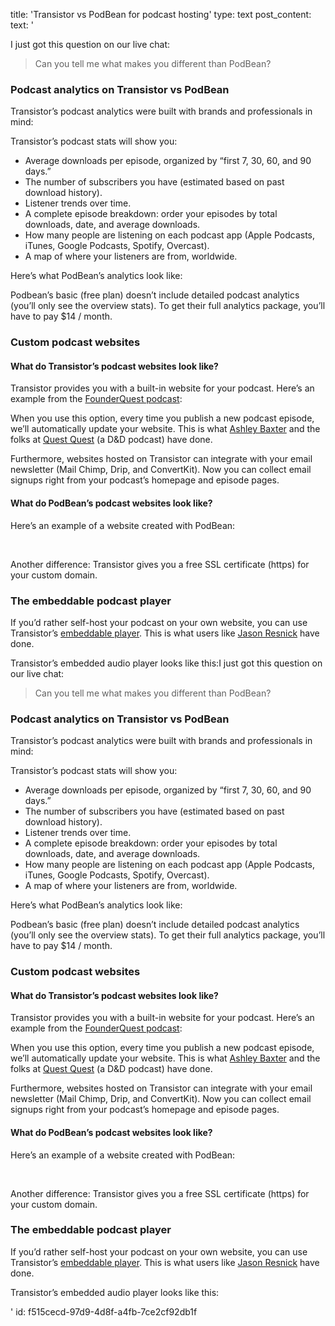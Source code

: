 title: 'Transistor vs PodBean for podcast hosting'
type: text
post_content:
text: '<p>I just got this question on our live chat:</p><blockquote><p>Can you tell me what makes you different than PodBean?</p></blockquote><h3>Podcast analytics on Transistor vs PodBean</h3><p>Transistor’s podcast analytics were built with brands and professionals in mind:</p><p>Transistor’s podcast stats will show you:</p><ul><li>Average downloads per episode, organized by “first 7, 30, 60, and 90 days.”</li><li>The number of subscribers you have (estimated based on past download history).</li><li>Listener trends over time.</li><li>A complete episode breakdown: order your episodes by total downloads, date, and average downloads.</li><li>How many people are listening on each podcast app (Apple Podcasts, iTunes, Google Podcasts, Spotify, Overcast).</li><li>A map of where your listeners are from, worldwide.</li></ul><p>Here’s what PodBean’s analytics look like:</p><p>Podbean’s basic (free plan) doesn’t include detailed podcast analytics (you’ll only see the overview stats). To get their full analytics package, you’ll have to pay $14 / month.</p><h3>Custom podcast websites</h3><h4>What do Transistor’s podcast websites look like?</h4><p>Transistor provides you with a built-in website for your podcast. Here’s an example from the&nbsp;<a href="https://www.founderquestpodcast.com/">FounderQuest podcast</a>:</p><p>When you use this option, every time you publish a new podcast episode, we’ll automatically update your website. This is what&nbsp;<a href="https://ashleybaxter.transistor.fm/">Ashley Baxter</a>&nbsp;and the folks at&nbsp;<a href="https://questquest.transistor.fm/">Quest Quest</a>&nbsp;(a D&amp;D podcast) have done.</p><p>Furthermore, websites hosted on Transistor can integrate with your email newsletter (Mail Chimp, Drip, and ConvertKit). Now you can collect email signups right from your podcast’s homepage and episode pages.</p><h4>What do PodBean’s podcast websites look like?</h4><p>Here’s an example of a website created with PodBean:</p><p><br></p><p>Another difference: Transistor gives you a free SSL certificate (https) for your custom domain.</p><h3>The embeddable podcast player</h3><p>If you’d rather self-host your podcast on your own website, you can use Transistor’s&nbsp;<a href="https://transistor.fm/features/player/">embeddable player</a>. This is what users like&nbsp;<a href="https://rezzz.com/ask">Jason Resnick</a>&nbsp;have done.</p><p>Transistor’s embedded audio player looks like this:I just got this question on our live chat:</p><blockquote><p>Can you tell me what makes you different than PodBean?</p></blockquote><h3>Podcast analytics on Transistor vs PodBean</h3><p>Transistor’s podcast analytics were built with brands and professionals in mind:</p><p>Transistor’s podcast stats will show you:</p><ul><li>Average downloads per episode, organized by “first 7, 30, 60, and 90 days.”</li><li>The number of subscribers you have (estimated based on past download history).</li><li>Listener trends over time.</li><li>A complete episode breakdown: order your episodes by total downloads, date, and average downloads.</li><li>How many people are listening on each podcast app (Apple Podcasts, iTunes, Google Podcasts, Spotify, Overcast).</li><li>A map of where your listeners are from, worldwide.</li></ul><p>Here’s what PodBean’s analytics look like:</p><p>Podbean’s basic (free plan) doesn’t include detailed podcast analytics (you’ll only see the overview stats). To get their full analytics package, you’ll have to pay $14 / month.</p><h3>Custom podcast websites</h3><h4>What do Transistor’s podcast websites look like?</h4><p>Transistor provides you with a built-in website for your podcast. Here’s an example from the&nbsp;<a href="https://www.founderquestpodcast.com/">FounderQuest podcast</a>:</p><p>When you use this option, every time you publish a new podcast episode, we’ll automatically update your website. This is what&nbsp;<a href="https://ashleybaxter.transistor.fm/">Ashley Baxter</a>&nbsp;and the folks at&nbsp;<a href="https://questquest.transistor.fm/">Quest Quest</a>&nbsp;(a D&amp;D podcast) have done.</p><p>Furthermore, websites hosted on Transistor can integrate with your email newsletter (Mail Chimp, Drip, and ConvertKit). Now you can collect email signups right from your podcast’s homepage and episode pages.</p><h4>What do PodBean’s podcast websites look like?</h4><p>Here’s an example of a website created with PodBean:</p><p><br></p><p>Another difference: Transistor gives you a free SSL certificate (https) for your custom domain.</p><h3>The embeddable podcast player</h3><p>If you’d rather self-host your podcast on your own website, you can use Transistor’s&nbsp;<a href="https://transistor.fm/features/player/">embeddable player</a>. This is what users like&nbsp;<a href="https://rezzz.com/ask">Jason Resnick</a>&nbsp;have done.</p><p>Transistor’s embedded audio player looks like this:</p>'
id: f515cecd-97d9-4d8f-a4fb-7ce2cf92db1f
